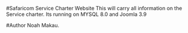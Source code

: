 #Safaricom Service Charter Website
This will carry all information on the Service charter. 
Its running on MYSQL 8.0 and Joomla 3.9

#Author
Noah Makau.